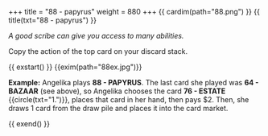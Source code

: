 +++
title = "88 - papyrus"
weight = 880
+++
{{ cardim(path="88.png") }}
{{ title(txt="88 - papyrus") }}

*A good scribe can give you access to many abilities.*

Copy the action of the top card on your discard stack.

{{ exstart() }}
{{exim(path="88ex.jpg")}}

**Example:** Angelika plays **88 - PAPYRUS**. The last card she played was **64 - BAZAAR** (see above), so Angelika chooses the card **76 - ESTATE**
{{circle(txt="1.")}}, places that card in her hand, then pays $2. Then, she
draws 1 card from the draw pile and places it into the card market.

{{ exend() }}
